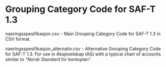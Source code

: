 Grouping Category Code for SAF-T 1.3
====================================

naeringsspesifikasjon.csv - Main Grouping Category Code for SAF-T 1.3 in CSV format.

naeringsspesifikasjon_alternativ.csv - Alternative Grouping Category Code for SAF-T 1.3. For use in Aksjeselskap (AS) with a typical chart of accounts similar to "Norsk Standard for kontoplan".
